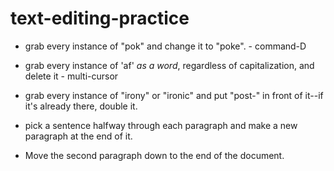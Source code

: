 # text-editing-practice

* grab every instance of "pok" and change it to "poke". - command-D

* grab every instance of 'af' _as a word_, regardless of capitalization, and delete it - multi-cursor

* grab every instance of "irony" or "ironic" and put "post-" in front of it--if it's already there, double it.

* pick a sentence halfway through each paragraph and make a new paragraph at the end of it.

* Move the second paragraph down to the end of the document.